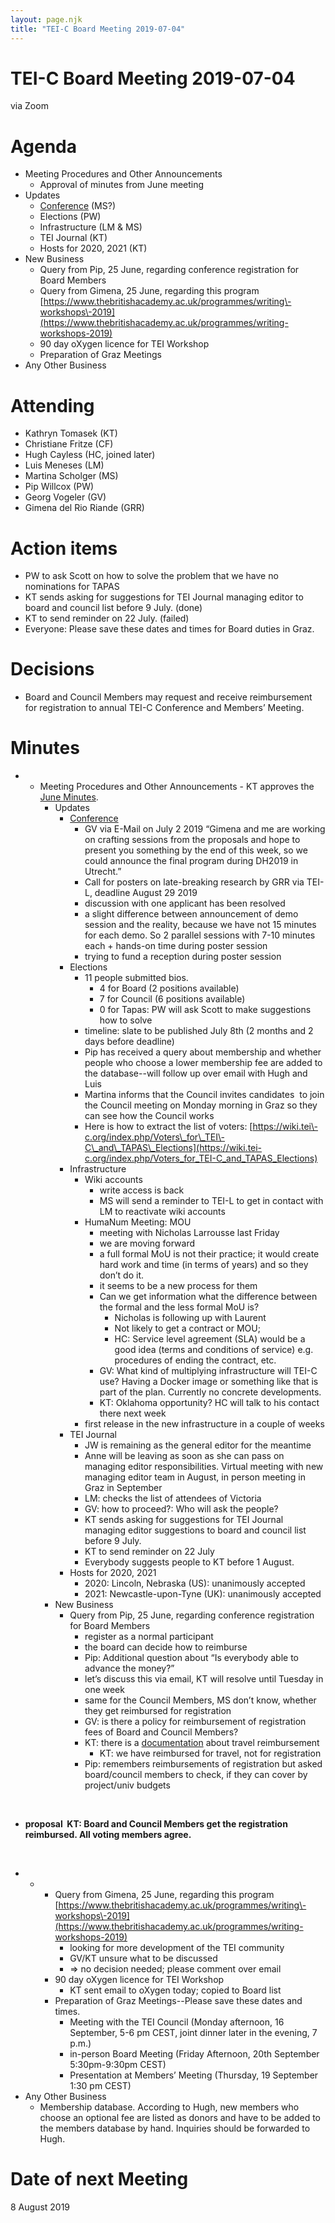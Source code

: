 ```yaml
---
layout: page.njk
title: "TEI-C Board Meeting 2019-07-04"
---
```

# TEI-C Board Meeting 2019-07-04
via Zoom


Agenda
======


* Meeting Procedures and Other Announcements
	+ Approval of minutes from June meeting
* Updates
	+ [Conference](https://graz-2019.tei-c.org/) (MS?)
	+ Elections (PW)
	+ Infrastructure (LM \& MS)
	+ TEI Journal (KT)
	+ Hosts for 2020, 2021 (KT)
* New Business
	+ Query from Pip, 25 June, regarding conference registration for Board Members
	+ Query from Gimena, 25 June, regarding this program [https://www.thebritishacademy.ac.uk/programmes/writing\-workshops\-2019](https://www.thebritishacademy.ac.uk/programmes/writing-workshops-2019)
	+ 90 day oXygen licence for TEI Workshop
	+ Preparation of Graz Meetings
* Any Other Business


Attending
=========


* Kathryn Tomasek (KT)
* Christiane Fritze (CF)
* Hugh Cayless (HC, joined later)
* Luis Meneses (LM)
* Martina Scholger (MS)
* Pip Willcox (PW)
* Georg Vogeler (GV)
* Gimena del Rio Riande (GRR)


Action items
============


* PW to ask Scott on how to solve the problem that we have no nominations for TAPAS
* KT sends asking for suggestions for TEI Journal managing editor to board and council list before 9 July. (done)
* KT to send reminder on 22 July. (failed)
* Everyone: Please save these dates and times for Board duties in Graz.


Decisions
=========


* Board and Council Members may request and receive reimbursement for registration to annual TEI\-C Conference and Members’ Meeting.


Minutes
=======


* + Meeting Procedures and Other Announcements
		- KT approves the [June Minutes](https://tei-c.org/board/board-tei-c-board-meeting-2019-06-13/).
	+ Updates
		- [Conference](https://graz-2019.tei-c.org/)
			* GV via E\-Mail on July 2 2019 “Gimena and me are working on crafting sessions from the proposals and hope to present you something by the end of this week, so we could announce the final program during DH2019 in Utrecht.”
			* Call for posters on late\-breaking research by GRR via TEI\-L, deadline August 29 2019
			* discussion with one applicant has been resolved
			* a slight difference between announcement of demo session and the reality, because we have not 15 minutes for each demo. So 2 parallel sessions with 7\-10 minutes each \+ hands\-on time during poster session
			* trying to fund a reception during poster session
		- Elections
			* 11 people submitted bios.
				+ 4 for Board (2 positions available)
				+ 7 for Council (6 positions available)
				+ 0 for Tapas: PW will ask Scott to make suggestions how to solve
			* timeline: slate to be published July 8th (2 months and 2 days before deadline)
			* Pip has received a query about membership and whether people who choose a lower membership fee are added to the database\-\-will follow up over email with Hugh and Luis
			* Martina informs that the Council invites candidates  to join the Council meeting on Monday morning in Graz so they can see how the Council works
			* Here is how to extract the list of voters: [https://wiki.tei\-c.org/index.php/Voters\_for\_TEI\-C\_and\_TAPAS\_Elections](https://wiki.tei-c.org/index.php/Voters_for_TEI-C_and_TAPAS_Elections)
		- Infrastructure
			* Wiki accounts
				+ write access is back
				+ MS will send a reminder to TEI\-L to get in contact with LM to reactivate wiki accounts
			* HumaNum Meeting: MOU
				+ meeting with Nicholas Larrousse last Friday
				+ we are moving forward
				+ a full formal MoU is not their practice; it would create hard work and time (in terms of years) and so they don’t do it.
				+ it seems to be a new process for them
				+ Can we get information what the difference between the formal and the less formal MoU is?
					- Nicholas is following up with Laurent
					- Not likely to get a contract or MOU;
					- HC: Service level agreement (SLA) would be a good idea (terms and conditions of service) e.g. procedures of ending the contract, etc.
				+ GV: What kind of multiplying infrastructure will TEI\-C use? Having a Docker image or something like that is part of the plan. Currently no concrete developments.
				+ KT: Oklahoma opportunity? HC will talk to his contact there next week
			* first release in the new infrastructure in a couple of weeks
		- TEI Journal
			* JW is remaining as the general editor for the meantime
			* Anne will be leaving as soon as she can pass on managing editor responsibilities. Virtual meeting with new managing editor team in August, in person meeting in Graz in September
			* LM: checks the list of attendees of Victoria
			* GV: how to proceed?: Who will ask the people?
			* KT sends asking for suggestions for TEI Journal managing editor suggestions to board and council list before 9 July.
			* KT to send reminder on 22 July
			* Everybody suggests people to KT before 1 August.
		- Hosts for 2020, 2021
			* 2020: Lincoln, Nebraska (US): unanimously accepted
			* 2021: Newcastle\-upon\-Tyne (UK): unanimously accepted
	+ New Business
		- Query from Pip, 25 June, regarding conference registration for Board Members
			* register as a normal participant
			* the board can decide how to reimburse
			* Pip: Additional question about “Is everybody able to advance the money?”
			* let’s discuss this via email, KT will resolve until Tuesday in one week
			* same for the Council Members, MS don’t know, whether they get reimbursed for registration
			* GV: is there a policy for reimbursement of registration fees of Board and Council Members?
			* KT: there is a [documentation](https://wiki.tei-c.org/index.php?title=Travel_Reimbursement_Procedures_for_Council_and_Board_Members) about travel reimbursement
				+ KT: we have reimbursed for travel, not for registration
			* Pip: remembers reimbursements of registration but asked board/council members to check, if they can cover by project/univ budgets


 
* **proposal  KT: Board and Council Members get the registration reimbursed. All voting members agree.**


 
* + 
	+ Query from Gimena, 25 June, regarding this program [https://www.thebritishacademy.ac.uk/programmes/writing\-workshops\-2019](https://www.thebritishacademy.ac.uk/programmes/writing-workshops-2019)
		- looking for more development of the TEI community
		- GV/KT unsure what to be discussed
		- \=\> no decision needed; please comment over email
	+ 90 day oXygen licence for TEI Workshop
		- KT sent email to oXygen today; copied to Board list
	+ Preparation of Graz Meetings\-\-Please save these dates and times. 
		- Meeting with the TEI Council (Monday afternoon, 16 September, 5\-6 pm CEST, joint dinner later in the evening, 7 p.m.)
		- in\-person Board Meeting (Friday Afternoon, 20th September 5:30pm\-9:30pm CEST)
		- Presentation at Members’ Meeting (Thursday, 19 September 1:30 pm CEST)
* Any Other Business
	+ Membership database. According to Hugh, new members who choose an optional fee are listed as donors and have to be added to the members database by hand. Inquiries should be forwarded to Hugh.


Date of next Meeting
====================


8 August 2019
